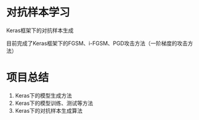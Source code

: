 # 对抗样本学习
Keras框架下的对抗样本生成

目前完成了Keras框架下的FGSM、i-FGSM、PGD攻击方法（一阶梯度的攻击方法）

# 项目总结
1. Keras下的模型生成方法
2. Keras下的模型训练、测试等方法
3. Keras下的对抗样本生成算法
